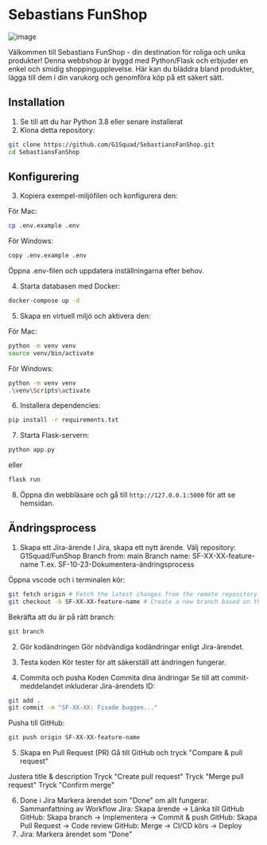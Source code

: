 # Sebastians FunShop
![image](https://user-images.githubusercontent.com/325316/217481437-4aed242b-2626-46bd-a338-03d7ceb4c156.png)

Välkommen till Sebastians FunShop - din destination för roliga och unika produkter! Denna webbshop är byggd med Python/Flask och erbjuder en enkel och smidig shoppingupplevelse. Här kan du bläddra bland produkter, lägga till dem i din varukorg och genomföra köp på ett säkert sätt.

## Installation
1. Se till att du har Python 3.8 eller senare installerat
2. Klona detta repository:
```bash
git clone https://github.com/G1Squad/SebastiansFanShop.git
cd SebastiansFanShop
```

## Konfigurering
3. Kopiera exempel-miljöfilen och konfigurera den:

För Mac:
```bash
cp .env.example .env
```

För Windows:
```bash
copy .env.example .env
```
Öppna .env-filen och uppdatera inställningarna efter behov.

4. Starta databasen med Docker:
```bash
docker-compose up -d
```

5. Skapa en virtuell miljö och aktivera den:

För Mac:
```bash
python -m venv venv
source venv/bin/activate
```

För Windows:
```bash
python -m venv venv
.\venv\Scripts\activate
```

6. Installera dependencies:
```bash
pip install -r requirements.txt
```

7. Starta Flask-servern:
```bash
python app.py
```
eller
```bash
flask run
```
8. Öppna din webbläsare och gå till `http://127.0.0.1:5000` för att se hemsidan.

## Ändringsprocess

1. Skapa ett Jira-ärende
I Jira, skapa ett nytt ärende. 
Välj repository: G1Squad/FunShop
Branch from: main
Branch name: SF-XX-XX-feature-name T.ex. SF-10-23-Dokumentera-ändringsprocess

Öppna vscode och i terminalen kör:
```bash
git fetch origin # Fetch the latest changes from the remote repository
git checkout -b SF-XX-XX-feature-name # Create a new branch based on the main branch
```
Bekräfta att du är på rätt branch:
```bash
git branch
```

2. Gör kodändringen
Gör nödvändiga kodändringar enligt Jira-ärendet.

3. Testa koden
Kör tester för att säkerställ att ändringen fungerar.

4. Commita och pusha Koden
Commita dina ändringar
Se till att commit-meddelandet inkluderar Jira-ärendets ID:

```bash
git add .
git commit -m "SF-XX-XX: Fixade buggen..."
```

Pusha till GitHub:
```bash
git push origin SF-XX-XX-feature-name
```

5. Skapa en Pull Request (PR)
Gå till GitHub och tryck "Compare & pull request"

Justera title & description
Tryck "Create pull request"
Tryck "Merge pull request"
Tryck "Confirm merge"

6. Done i Jira
Markera ärendet som "Done" om allt fungerar.
Sammanfattning av Workflow
Jira: Skapa ärende → Länka till GitHub
GitHub: Skapa branch → Implementera → Commit & push
GitHub: Skapa Pull Request → Code review
GitHub: Merge → CI/CD körs → Deploy
7. Jira: Markera ärendet som "Done"
